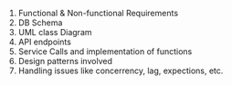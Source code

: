 1. Functional & Non-functional Requirements
2. DB Schema
3. UML class Diagram
4. API endpoints
5. Service Calls and implementation of functions
6. Design patterns involved
7. Handling issues like concerrency, lag, expections, etc.